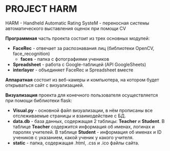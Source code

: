 # PROJECT HARM

HARM - Handheld Automatic Rating SysteM - переносная системы автоматического выставления оценок при помощи CV

**Программная** часть проекта состоит из трех основных модулей:
  - **FaceRec** - отвечает за распознавания лиц (библиотеки OpenCV, face_recognition)
    - **faces** - папка с фотографиями учеников
  - **Spreadsheet** - работа с Google-таблицей (API GoogleSheets)
  - **interlayer** - объединяет FaceRec и Spreadsheet вместе

**Аппаратная** состоит из веб-камеры и компьютера, на котором будет открываться сайт с визуализацией.

**Визуализация** проекта для конечного пользователя осуществляется при помощи библиотеки flask:
  - **Visual.py** - основной файл визуализации, в нём прописаны все отслеживаемые страницы и взаимодействие с БД.
  - **data.db** - база данных, содержащая 2 таблицы: **Teacher** и **Student**. В таблице **Teacher** содержится информация об именах, логинах и паролях учителей. В таблице **Student** - информация об именах и ID учеников с указанием, какой ученик у какого учителя.
  - **static** - папка, содержащая .html, .css и .ico файлы сайта.